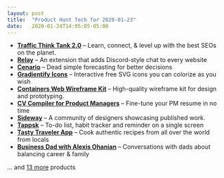 ```yaml
---
layout: post
title:  "Product Hunt Tech for 2020-01-23"
date:   2020-01-24T14:05:05-05:00
---
```


* **[Traffic Think Tank 2.0](https://www.producthunt.com/posts/traffic-think-tank-2-0?utm_campaign=producthunt-api&utm_medium=api&utm_source=Application%3A+Daily+Digest+RSS+%28ID%3A+3202%29)** – Learn, connect, & level up with the best SEOs on the planet.
* **[Relay](https://www.producthunt.com/posts/relay-340ebdce-7227-42f4-b524-ac4cde56f9b9?utm_campaign=producthunt-api&utm_medium=api&utm_source=Application%3A+Daily+Digest+RSS+%28ID%3A+3202%29)** – An extension that adds Discord-style chat to every website
* **[Cenario](https://www.producthunt.com/posts/cenario?utm_campaign=producthunt-api&utm_medium=api&utm_source=Application%3A+Daily+Digest+RSS+%28ID%3A+3202%29)** – Dead simple forecasting for better decisions
* **[Gradientify Icons](https://www.producthunt.com/posts/gradientify-icons?utm_campaign=producthunt-api&utm_medium=api&utm_source=Application%3A+Daily+Digest+RSS+%28ID%3A+3202%29)** – Interactive free SVG icons you can colorize as you wish
* **[Containers Web Wireframe Kit](https://www.producthunt.com/posts/containers-web-wireframe-kit?utm_campaign=producthunt-api&utm_medium=api&utm_source=Application%3A+Daily+Digest+RSS+%28ID%3A+3202%29)** – High-quality wireframe kit for design and prototyping.
* **[CV Compiler for Product Managers](https://www.producthunt.com/posts/cv-compiler-for-product-managers-2?utm_campaign=producthunt-api&utm_medium=api&utm_source=Application%3A+Daily+Digest+RSS+%28ID%3A+3202%29)** – Fine-tune your PM resume in no time
* **[Sideway](https://www.producthunt.com/posts/sideway?utm_campaign=producthunt-api&utm_medium=api&utm_source=Application%3A+Daily+Digest+RSS+%28ID%3A+3202%29)** – A community of designers showcasing published work.
* **[Tappsk](https://www.producthunt.com/posts/tappsk?utm_campaign=producthunt-api&utm_medium=api&utm_source=Application%3A+Daily+Digest+RSS+%28ID%3A+3202%29)** – To-do list, habit tracker and reminder on a single screen
* **[Tasty Traveler App](https://www.producthunt.com/posts/tasty-traveler-app?utm_campaign=producthunt-api&utm_medium=api&utm_source=Application%3A+Daily+Digest+RSS+%28ID%3A+3202%29)** – Cook authentic recipes from all over the world from locals
* **[Business Dad with Alexis Ohanian](https://www.producthunt.com/posts/business-dad-with-alexis-ohanian?utm_campaign=producthunt-api&utm_medium=api&utm_source=Application%3A+Daily+Digest+RSS+%28ID%3A+3202%29)** – Conversations with dads about balancing career & family

… and [13 more](https://www.producthunt.com/tech) products